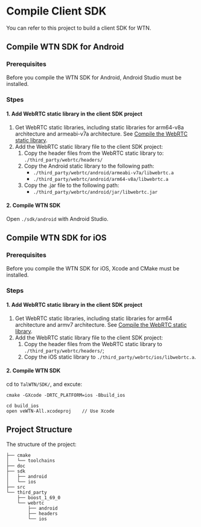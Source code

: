# Compile Client SDK

You can refer to this project to build a client SDK for WTN.

## Compile WTN SDK for Android
### Prerequisites

Before you compile the WTN SDK for Android, Android Studio must be installed.

### Stpes
#### 1. Add WebRTC static library in the client SDK project

1. Get WebRTC static libraries, including static libraries for arm64-v8a architecture and armeabi-v7a architecture. See [Compile the WebRTC static library](Build_webrtc.md).
2. Add the WebRTC static library file to the client SDK project:
     1. Copy the header files from the WebRTC static library to: `./third_party/webrtc/headers/`
     2. Copy the Android static library to the following path:
          - `./third_party/webrtc/android/armeabi-v7a/libwebrtc.a`
          - `./third_party/webrtc/android/arm64-v8a/libwebrtc.a`
     3. Copy the .jar file to the following path:
          - `./third_party/webrtc/android/jar/libwebrtc.jar`

#### 2. Compile WTN SDK

Open `./sdk/android` with Android Studio.

## Compile WTN SDK for iOS
### Prerequisites

Before you compile the WTN SDK for iOS, Xcode and CMake must be installed.

### Steps
#### 1. Add WebRTC static library in the client SDK project

1. Get WebRTC static libraries, including static libraries for arm64 architecture and armv7 architecture. See [Compile the WebRTC static library](Build_webrtc.md).
2. Add the WebRTC static library file to the client SDK project:
     1. Copy the header files from the WebRTC static library to `./third_party/webrtc/headers/`;
     2. Copy the iOS static library to `./third_party/webrtc/ios/libwebrtc.a`.

#### 2. Compile WTN SDK

cd to `TalWTN/SDK/`, and excute:

```
cmake -GXcode -DRTC_PLATFORM=ios -Bbuild_ios

cd build_ios
open veWTN-All.xcodeproj    // Use Xcode
```

## Project Structure

The structure of the project:

```
├── cmake
│   └── toolchains
├── doc
├── sdk
│   ├── android
│   └── ios
├── src
└── third_party
    ├── boost_1_69_0
    └── webrtc
        ├── android
        ├── headers
        └── ios
```
